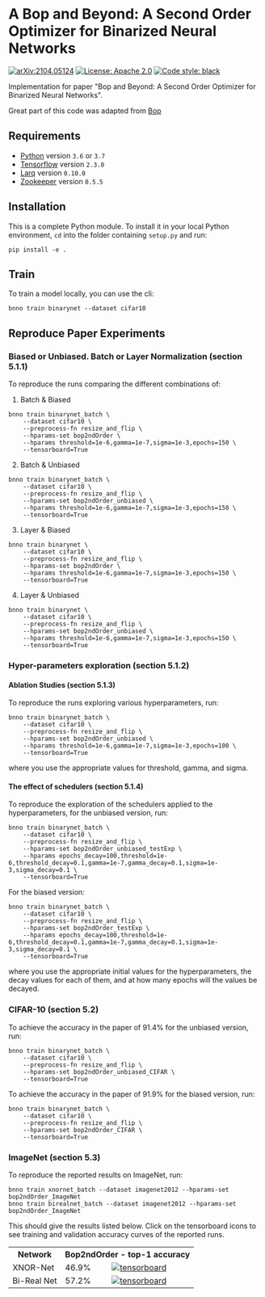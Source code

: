 # A Bop and Beyond: A Second Order Optimizer for Binarized Neural Networks

[![arXiv:2104.05124](https://img.shields.io/badge/cs.LG-arXiv%3A2104.05124-b31b1b.svg)](https://arxiv.org/abs/2104.05124) [![License: Apache 2.0](https://img.shields.io/github/license/CuauSuarez/Bop2ndOrder.svg)](https://github.com/CuauSuarez/Bop2ndOrder/blob/master/LICENSE) [![Code style: black](https://img.shields.io/badge/code%20style-black-000000.svg)](https://github.com/ambv/black)

Implementation for paper "Bop and Beyond: A Second Order Optimizer for Binarized Neural Networks".

Great part of this code was adapted from [Bop](https://github.com/plumerai/rethinking-bnn-optimization)

## Requirements

- [Python](https://python.org) version `3.6` or `3.7`
- [Tensorflow](https://www.tensorflow.org/install) version `2.3.0`
- [Larq](https://github.com/larq/larq) version `0.10.0`
- [Zookeeper](https://github.com/plumerai/zookeeper) version `0.5.5`


## Installation

This is a complete Python module. To install it in your local Python environment, `cd` into the folder containing `setup.py` and run:

```
pip install -e .
```

## Train

To train a model locally, you can use the cli:

```
bnno train binarynet --dataset cifar10
```

## Reproduce Paper Experiments

### Biased or Unbiased. Batch or Layer Normalization (section 5.1.1)

To reproduce the runs comparing the different combinations of:

1. Batch & Biased

```
bnno train binarynet_batch \
    --dataset cifar10 \
    --preprocess-fn resize_and_flip \
    --hparams-set bop2ndOrder \
    --hparams threshold=1e-6,gamma=1e-7,sigma=1e-3,epochs=150 \
    --tensorboard=True
```

2. Batch & Unbiased

```
bnno train binarynet_batch \
    --dataset cifar10 \
    --preprocess-fn resize_and_flip \
    --hparams-set bop2ndOrder_unbiased \
    --hparams threshold=1e-6,gamma=1e-7,sigma=1e-3,epochs=150 \
    --tensorboard=True
```

3. Layer & Biased

```
bnno train binarynet \
    --dataset cifar10 \
    --preprocess-fn resize_and_flip \
    --hparams-set bop2ndOrder \
    --hparams threshold=1e-6,gamma=1e-7,sigma=1e-3,epochs=150 \
    --tensorboard=True
```

4. Layer & Unbiased

```
bnno train binarynet \
    --dataset cifar10 \
    --preprocess-fn resize_and_flip \
    --hparams-set bop2ndOrder_unbiased \
    --hparams threshold=1e-6,gamma=1e-7,sigma=1e-3,epochs=150 \
    --tensorboard=True
```


### Hyper-parameters exploration (section 5.1.2)

#### Ablation Studies (section 5.1.3)

To reproduce the runs exploring various hyperparameters, run:

```
bnno train binarynet_batch \
    --dataset cifar10 \
    --preprocess-fn resize_and_flip \
    --hparams-set bop2ndOrder_unbiased \
    --hparams threshold=1e-6,gamma=1e-7,sigma=1e-3,epochs=100 \
    --tensorboard=True
```

where you use the appropriate values for threshold, gamma, and sigma.

#### The effect of schedulers (section 5.1.4)

To reproduce the exploration of the schedulers applied to the hyperparameters, for the unbiased version, run:

```
bnno train binarynet_batch \
    --dataset cifar10 \
    --preprocess-fn resize_and_flip \
    --hparams-set bop2ndOrder_unbiased_testExp \
    --hparams epochs_decay=100,threshold=1e-6,threshold_decay=0.1,gamma=1e-7,gamma_decay=0.1,sigma=1e-3,sigma_decay=0.1 \
    --tensorboard=True
```

For the biased version:

```
bnno train binarynet_batch \
    --dataset cifar10 \
    --preprocess-fn resize_and_flip \
    --hparams-set bop2ndOrder_testExp \
    --hparams epochs_decay=100,threshold=1e-6,threshold_decay=0.1,gamma=1e-7,gamma_decay=0.1,sigma=1e-3,sigma_decay=0.1 \
    --tensorboard=True
```

where you use the appropriate initial values for the hyperparameters, the decay values for each of them, and at how many epochs will the values be decayed.


### CIFAR-10 (section 5.2)

To achieve the accuracy in the paper of 91.4% for the unbiased version, run:

```
bnno train binarynet_batch \
    --dataset cifar10 \
    --preprocess-fn resize_and_flip \
    --hparams-set bop2ndOrder_unbiased_CIFAR \
    --tensorboard=True
```

To achieve the accuracy in the paper of 91.9% for the biased version, run:

```
bnno train binarynet_batch \
    --dataset cifar10 \
    --preprocess-fn resize_and_flip \
    --hparams-set bop2ndOrder_CIFAR \
    --tensorboard=True
```

### ImageNet (section 5.3)

To reproduce the reported results on ImageNet, run:

```
bnno train xnornet_batch --dataset imagenet2012 --hparams-set bop2ndOrder_ImageNet
bnno train birealnet_batch --dataset imagenet2012 --hparams-set bop2ndOrder_ImageNet
```

This should give the results listed below. Click on the tensorboard icons to see training and validation accuracy curves of the reported runs.

<table>
  <tr>
    <th>Network</th>
    <th colspan="2">Bop2ndOrder - top-1 accuracy</th>
  </tr>
  <tr>
    <td>XNOR-Net</td>
    <td>46.9%</td>
    <td>
      <a
        href="https://tensorboard.dev/experiment/IecdQWj3SWOLsmj1NKB8AQ"
        ><img
          src="https://user-images.githubusercontent.com/29484762/68027986-af2bc800-fcab-11e9-94a3-78d8aae7688b.png"
          alt="tensorboard"
      /></a>
    </td>
  </tr>
  <tr>
    <td>Bi-Real Net</td>
    <td>57.2%</td>
    <td>
      <a
        href="https://tensorboard.dev/experiment/D66kFnckRQSZzcmbU15mWg"
        rel="nofollow"
        ><img
          src="https://user-images.githubusercontent.com/29484762/68027986-af2bc800-fcab-11e9-94a3-78d8aae7688b.png"
          alt="tensorboard"
      /></a>
    </td>
  </tr>
</table>

